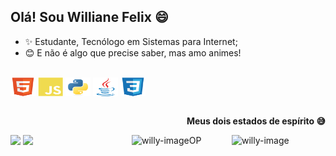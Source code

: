 ## Olá! Sou Williane Felix 😄

- ✨ Estudante, Tecnólogo em Sistemas para Internet; 
- 😊 E não é algo que precise saber, mas amo animes!
 
 
<div style="display: inline_block"><br>
    <img align="center" alt="willy-HTML" height="30" width="40" src="https://raw.githubusercontent.com/devicons/devicon/master/icons/html5/html5-original.svg">
    <img align="center" alt="willy-Js" height="30" width="40" src="https://raw.githubusercontent.com/devicons/devicon/master/icons/javascript/javascript-plain.svg">
    <img align="center" alt="willy-Python" height="30" width="40" src="https://raw.githubusercontent.com/devicons/devicon/master/icons/python/python-original.svg">
    <img align="center" alt="willy-Java" height="30" width="40" src= "https://raw.githubusercontent.com/devicons/devicon/master/icons/java/java-original.svg">
    <img align="center" alt="willy-CSS" height="30" width="40" src="https://raw.githubusercontent.com/devicons/devicon/master/icons/css3/css3-original.svg">
</div>
 
 <div style="display: inline"><br>
 <p align="right"> <strong> Meus dois estados de espírito 😅 </strong></p>
  <img align="right" alt="willy-image" height="130" width="150"src="https://user-images.githubusercontent.com/83372017/132106242-7a7e1813-117e-4c1a-bcfe-fb14d1d96dbf.gif">
     <img align="right" alt="willy-imageOP" height="120" width="160"src="https://user-images.githubusercontent.com/83372017/216729612-3cfa50c2-1207-4af9-90c8-32f248b74deb.gif">
</div>



 <div>
  <a href="https://www.instagram.com/willyfelixx/" target="_blank"><img src="https://img.shields.io/badge/-Instagram-%23E4405F?style=for-the-badge&logo=instagram&logoColor=white" target="_blank"></a>
  <a href="https://www.linkedin.com/in/willianefelix" target="_blank"><img src="https://img.shields.io/badge/-LinkedIn-%230077B5?style=for-the-badge&logo=linkedin&logoColor=white" target="_blank"></a> 
 </div>

